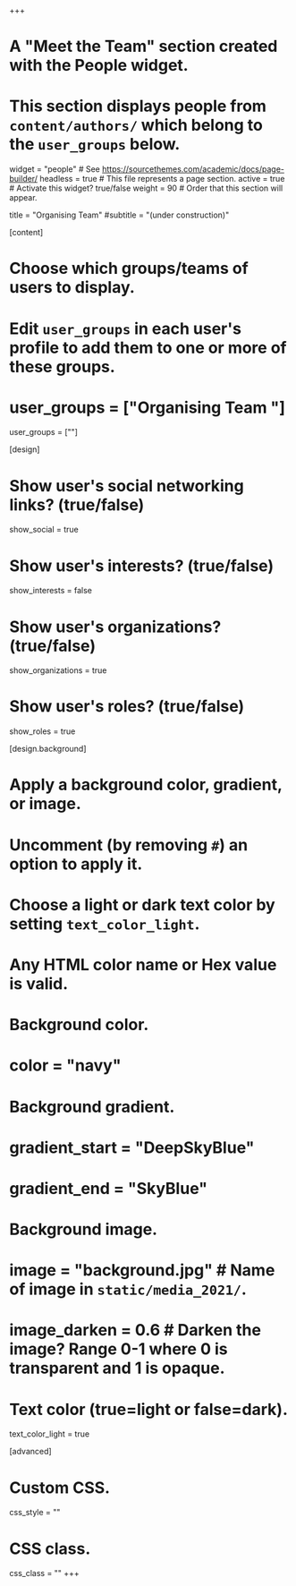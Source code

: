 +++
# A "Meet the Team" section created with the People widget.
# This section displays people from `content/authors/` which belong to the `user_groups` below.

widget = "people"  # See https://sourcethemes.com/academic/docs/page-builder/
headless = true  # This file represents a page section.
active = true  # Activate this widget? true/false
weight = 90  # Order that this section will appear.

title = "Organising Team"
#subtitle = "(under construction)"

[content]
  # Choose which groups/teams of users to display.
  #   Edit `user_groups` in each user's profile to add them to one or more of these groups.
  # user_groups = ["Organising Team "]
  user_groups = [""]

[design]
  # Show user's social networking links? (true/false)
  show_social = true

  # Show user's interests? (true/false)
  show_interests = false

  # Show user's organizations? (true/false)
  show_organizations = true

  # Show user's roles? (true/false)
  show_roles = true

[design.background]
  # Apply a background color, gradient, or image.
  #   Uncomment (by removing `#`) an option to apply it.
  #   Choose a light or dark text color by setting `text_color_light`.
  #   Any HTML color name or Hex value is valid.
  
  # Background color.
  # color = "navy"
  
  # Background gradient.
  # gradient_start = "DeepSkyBlue"
  # gradient_end = "SkyBlue"
  
  # Background image.
  # image = "background.jpg"  # Name of image in `static/media_2021/`.
  # image_darken = 0.6  # Darken the image? Range 0-1 where 0 is transparent and 1 is opaque.

  # Text color (true=light or false=dark).
  text_color_light = true  
  
[advanced]
 # Custom CSS. 
 css_style = ""
 
 # CSS class.
 css_class = ""
+++
